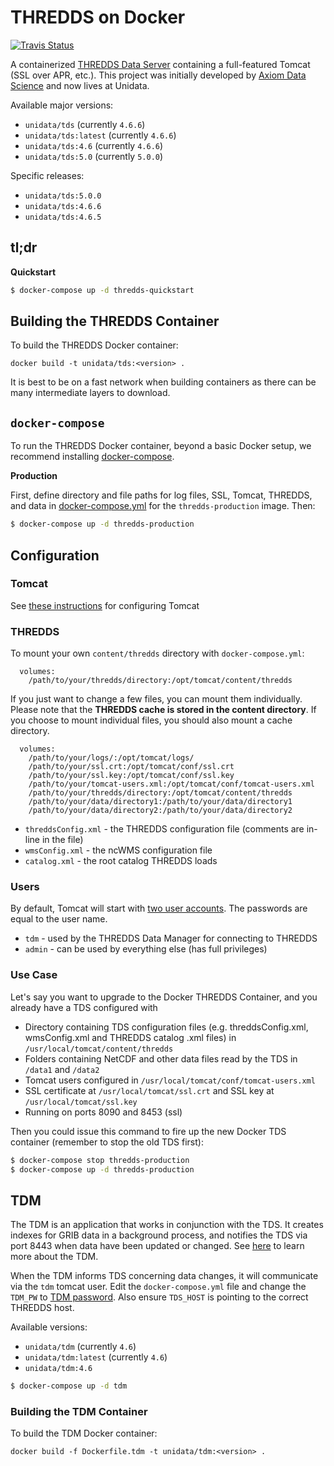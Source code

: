 # THREDDS on Docker

[![Travis Status](https://travis-ci.org/Unidata/thredds-docker.svg?branch=master)](https://travis-ci.org/Unidata/thredds-docker)

A containerized [THREDDS Data Server](http://www.unidata.ucar.edu/software/thredds/current/tds/) containing a full-featured Tomcat (SSL over APR, etc.). This project was initially developed by [Axiom Data Science](http://www.axiomdatascience.com/) and now lives at Unidata.

Available major versions:

* `unidata/tds` (currently `4.6.6`)
* `unidata/tds:latest` (currently `4.6.6`)
* `unidata/tds:4.6` (currently `4.6.6`)
* `unidata/tds:5.0` (currently `5.0.0`)

Specific releases:

* `unidata/tds:5.0.0`
* `unidata/tds:4.6.6`
* `unidata/tds:4.6.5`

## tl;dr

**Quickstart**

```bash
$ docker-compose up -d thredds-quickstart
```
## Building the THREDDS Container

To build the THREDDS Docker container:

    docker build -t unidata/tds:<version> .

It is best to be on a fast network when building containers as there can be many intermediate layers to download.

## `docker-compose`

To run the THREDDS Docker container, beyond a basic Docker setup, we recommend installing [docker-compose](https://docs.docker.com/compose/).


**Production**

First, define directory and file paths for log files, SSL, Tomcat, THREDDS, and data in [docker-compose.yml](docker-compose.yml) for the `thredds-production` image. Then:

```bash
$ docker-compose up -d thredds-production
```

## Configuration

### Tomcat

See [these instructions](https://github.com/axiom-data-science/docker-tomcat) for configuring Tomcat


### THREDDS


To mount your own `content/thredds` directory with `docker-compose.yml`:

```
  volumes:
    /path/to/your/thredds/directory:/opt/tomcat/content/thredds
```

If you just want to change a few files, you can mount them individually. Please
note that the **THREDDS cache is stored in the content directory**. If you choose
to mount individual files, you should also mount a cache directory.

```
  volumes:
    /path/to/your/logs/:/opt/tomcat/logs/
    /path/to/your/ssl.crt:/opt/tomcat/conf/ssl.crt
    /path/to/your/ssl.key:/opt/tomcat/conf/ssl.key
    /path/to/your/tomcat-users.xml:/opt/tomcat/conf/tomcat-users.xml
    /path/to/your/thredds/directory:/opt/tomcat/content/thredds
    /path/to/your/data/directory1:/path/to/your/data/directory1 
    /path/to/your/data/directory2:/path/to/your/data/directory2
```

* `threddsConfig.xml` - the THREDDS configuration file (comments are in-line in the file)
* `wmsConfig.xml` - the ncWMS configuration file
* `catalog.xml` - the root catalog THREDDS loads


### Users

By default, Tomcat will start with [two user accounts](https://github.com/Unidata/thredds-docker/blob/master/files/tomcat-users.xml). The passwords are equal to the user name.

* `tdm` - used by the THREDDS Data Manager for connecting to THREDDS
* `admin` - can be used by everything else (has full privileges)

### Use Case

 Let's say you want to upgrade to the Docker THREDDS Container, and you already have a TDS configured with
 * Directory containing TDS configuration files (e.g. threddsConfig.xml, wmsConfig.xml and THREDDS catalog .xml files) in `/usr/local/tomcat/content/thredds`
 * Folders containing NetCDF and other data files read by the TDS in `/data1` and `/data2`
 * Tomcat users configured in `/usr/local/tomcat/conf/tomcat-users.xml`
 * SSL certificate at `/usr/local/tomcat/ssl.crt` and SSL key at `/usr/local/tomcat/ssl.key`
 * Running on ports 8090 and 8453 (ssl)
 
Then you could issue this command to fire up the new Docker TDS container (remember to stop the old TDS first):

```bash
$ docker-compose stop thredds-production
$ docker-compose up -d thredds-production
```

## TDM

The TDM is an application that works in conjunction with the TDS. It creates indexes for GRIB data in a background process, and notifies the TDS via port 8443 when data have been updated or changed. See [here](https://www.unidata.ucar.edu/software/thredds/current/tds/reference/collections/TDM.html) to learn more about the TDM. 

When the TDM informs TDS concerning data changes, it will communicate via the `tdm` tomcat user. Edit the `docker-compose.yml` file and change the `TDM_PW` to [TDM password](https://github.com/axiom-data-science/docker-tomcat#users). Also ensure `TDS_HOST` is pointing to the correct THREDDS host.

Available versions:

* `unidata/tdm` (currently `4.6`)
* `unidata/tdm:latest` (currently `4.6`)
* `unidata/tdm:4.6`

```bash
$ docker-compose up -d tdm
```

### Building the TDM Container

To build the TDM Docker container:

    docker build -f Dockerfile.tdm -t unidata/tdm:<version> .
